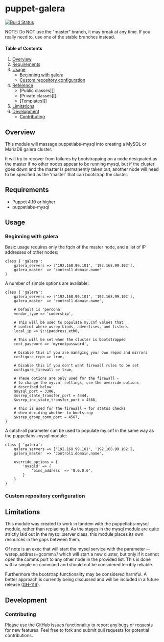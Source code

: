 # puppet-galera

[![Build Status](https://travis-ci.org/fraenki/puppet-galera.png?branch=master)](https://travis-ci.org/fraenki/puppet-galera)

NOTE: Do NOT use the "master" branch, it may break at any time. If you really need to, use one of the stable branches instead.

#### Table of Contents

1. [Overview](#overview)
2. [Requirements](#requirements)
3. [Usage](#usage)
    - [Beginning with galera](#beginning-with-galera)
    - [Custom repository configuration](#custom-repository-configuration)
4. [Reference](#reference)
    - [Public classes][]
    - [Private classes][]
    - [Templates][]
5. [Limitations](#limitations)
6. [Development](#development)
    - [Contributing](#contributing)

## Overview

This module will massage puppetlabs-mysql into creating a MySQL or MariaDB galera cluster.

It will try to recover from failures by bootstrapping on a node designated as the master if no other nodes appear to be running mysql, but if the cluster goes down and the master is permanently taken out, another node will need to be specified as the 'master' that can bootstrap the cluster.

## Requirements

* Puppet 4.10 or higher
* puppetlabs-mysql

## Usage

### Beginning with galera

Basic usage requires only the fqdn of the master node, and a list of IP addresses of other nodes:

    class { 'galera':
        galera_servers => ['192.168.99.101', '192.168.99.102'],
        galera_master  => 'control1.domain.name'
    }

A number of simple options are available:

    class { 'galera':
        galera_servers => ['192.168.99.101', '192.168.99.102'],
        galera_master  => 'control1.domain.name',

        # Default is 'percona'
        vendor_type => 'codership',

        # This will be used to populate my.cnf values that
        # control where wsrep binds, advertises, and listens
        local_ip => $::ipaddress_eth0,

        # This will be set when the cluster is bootstrapped
        root_password => 'myrootpassword',

        # Disable this if you are managing your own repos and mirrors
        configure_repo => true,

        # Disable this if you don't want firewall rules to be set
        configure_firewall => true,

        # These options are only used for the firewall - 
        # to change the my.cnf settings, use the override options
        # described below
        $mysql_port = 3306, 
        $wsrep_state_transfer_port = 4444,
        $wsrep_inc_state_transfer_port = 4568,

        # This is used for the firewall + for status checks
        # when deciding whether to bootstrap
        $wsrep_group_comm_port = 4567,
    }

A catch-all parameter can be used to populate my.cnf in the same way as the puppetlabs-mysql module:

    class { 'galera':
        galera_servers => ['192.168.99.101', '192.168.99.102'],
        galera_master  => 'control1.domain.name',

        override_options = {
            'mysqld' => {
                'bind_address' => '0.0.0.0',
            }
        }
    }

### Custom repository configuration




## Limitations

This module was created to work in tandem with the puppetlabs-mysql module, rather than replacing it. As the stages in the mysql module are quite strictly laid out in the mysql::server class, this module places its own resources in the gaps between them.

Of note is an exec that will start the mysql service with the parameter --wsrep_address=gcomm:// which will start a new cluster, but only if it cannot open the comms port to any other node in the provided list. This is done with a simple nc command and should not be considered terribly reliable.

Furthermore the bootstrap functionality may be considered harmful. A better approach is currently being discussed and will be included in a future release ([GH-116](https://github.com/fraenki/puppet-galera/issues/116)).

## Development

### Contributing

Please use the GitHub issues functionality to report any bugs or requests for new features. Feel free to fork and submit pull requests for potential contributions.
